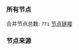 ### 所有节点
合并节点总数: `771`
[节点链接](https://raw.githubusercontent.com/rzhy1/11/master/sub/sub_merge_base64.txt)

### 节点来源